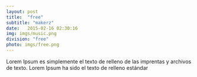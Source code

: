 ```yaml
---
layout: post
title:  "free"
subtitle: "makerz"
date:   2015-02-16 02:30:16
img: imgs/music.png
division: "free"
photo: imgs/free.png
---
```

Lorem Ipsum es simplemente el texto de relleno de las imprentas y archivos de texto. Lorem Ipsum ha sido el texto de relleno estándar